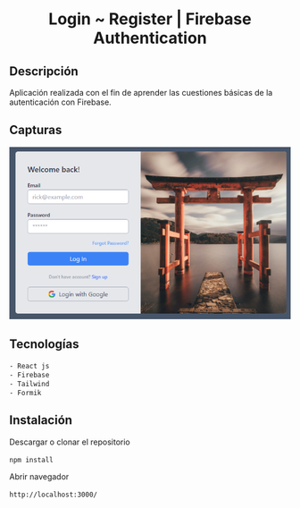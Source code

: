 <h1 align="center">Login ~ Register | Firebase Authentication</h1>

## Descripción

<p> Aplicación realizada con el fin de aprender las cuestiones básicas de la autenticación con Firebase.</p>

## Capturas

<img src="public/Login.png">

## Tecnologías

```
- React js
- Firebase
- Tailwind
- Formik
```

## Instalación

Descargar o clonar el repositorio

`npm install`

Abrir navegador

`http://localhost:3000/`
